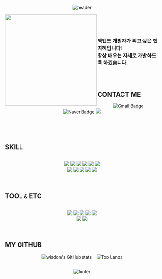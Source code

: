 <div align="center"> 
 
![header](https://capsule-render.vercel.app/api?type=waving&color=timeGradient&height=250&text=Welcome!&desc=wisdom's&nbsp;GitHub&nbsp;👋&descSize=30&descAlignY=65&animation=fadeIn&fontAlignY=35)

</div>

<img src="https://user-images.githubusercontent.com/104509621/226888051-4fd13136-9ebd-4bf3-beb1-b5519c0645c2.png" width="300" height="300" align="left"/>
<br>
<br>
<br>
<h3>
백엔드 개발자가 되고 싶은 전지혜입니다!<br>
항상 배우는 자세로 개발하도록 하겠습니다.
</h3>
</p>
<br>
<br>


 ## CONTACT ME
 <div align="center">
 
 [![Gmail Badge](https://img.shields.io/badge/Gmail-d14836?style=for-the-badg&logo=Gmail&logoColor=white&link=mailto:jiniminous00@gmail.com)](mailto:jiniminous00@gmail.com) [![Naver Badge](https://img.shields.io/badge/Naver-03C75A?style=for-the-badg&logo=Naver&logoColor=white&link=mailto:wisdom5565@naver.com)](mailto:wisdom5565@naver.com) <a href="https://biblia00.tistory.com/"><img src="https://img.shields.io/badge/Tistory-000?style=for-the-badg&logo=Tistory&logoColor=white"/></a>
 
</div>
 
<br>
<br>
<br>


## SKILL 
<br>
<div align="center">
<img src="https://img.shields.io/badge/html5-E34F26?style=for-the-badge&logo=html5&logoColor=white"> <img src="https://img.shields.io/badge/CSS3-1572B6?style=for-the-badge&logo=CSS3&logoColor=white"/> <img src="https://img.shields.io/badge/JavaScript-F7DF1E?style=for-the-badge&logo=JavaScript&logoColor=white"/> <img src="https://img.shields.io/badge/jQuery-0769AD?style=for-the-badge&logo=jQuery&logoColor=white"/> <img src="https://img.shields.io/badge/Thymeleaf-005F0F?style=for-the-badge&logo=Thymeleaf&logoColor=white"/> <img src="https://img.shields.io/badge/Ajax-1572B6?style=for-the-badge&logo=&logoColor=white"/><br> 
<img src="https://img.shields.io/badge/Java-007396?style=for-the-badge&logo=Java&logoColor=white"/> <img src="https://img.shields.io/badge/Spring-6DB33F?style=for-the-badge&logo=Spring&logoColor=white"> <img src="https://img.shields.io/badge/jsp-000?style=for-the-badge&logo=&logoColor=white"/> <img src="https://img.shields.io/badge/Oracle-F80000?style=for-the-badge&logo=Oracle&logoColor=white"/> <img src="https://img.shields.io/badge/mysql-4479A1?style=for-the-badge&logo=MySQL&logoColor=white"/>
 </div>
<br>
<br>

## TOOL `&` ETC
<br>
<div align="center">
<img src="https://img.shields.io/badge/IntelliJ IDEA-000000?style=for-the-badge&logo=IntelliJ IDEA&logoColor=white"/> <img src="https://img.shields.io/badge/Eclipse IDE-2C2255?style=for-the-badge&logo=Eclipse IDE&logoColor=white"/> <img src="https://img.shields.io/badge/Visual Studio-5C2D91?style=for-the-badge&logo=Visual Studio&logoColor=white"/> <img src="https://img.shields.io/badge/Visual Studio Code-007ACC?style=for-the-badge&logo=Visual Studio Code&logoColor=white"/> <img src="https://img.shields.io/badge/BootStrap-7952B3?style=for-the-badge&logo=Bootstrap&logoColor=white"/><br>
 <img src="https://img.shields.io/badge/Git-F05032?style=for-the-badge&logo=Git&logoColor=white"/> <img src="https://img.shields.io/badge/GitHub-181717?style=for-the-badge&logo=GitHub&logoColor=white"/>
 </div>
 <br>
 <br>
 


## MY GITHUB 
<div align="center">
 
![wisdom's GitHub stats](https://github-readme-stats.vercel.app/api?username=wisdom5565&show_icons=true&theme=transparent) &nbsp;&nbsp;&nbsp;![Top Langs](https://github-readme-stats.vercel.app/api/top-langs/?username=wisdom5565&layout=compact&theme=transparent)
<br>
<br>
 </div>
 
<div align="center"> 
  
![footer](https://capsule-render.vercel.app/api?type=waving&color=timeGradient&height=250&desc=Thank&nbsp;you&nbsp;for&nbsp;visiting&descSize=30&descAlignY=70&animation=fadeIn&section=footer)

</div>

